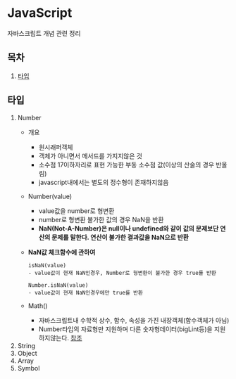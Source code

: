 # JavaScript
자바스크립트 개념 관련 정리

## 목차

1. [타입](#타입)





## 타입
1. Number
    - 개요
        - 원시래퍼객체
        - 객체가 아니면서 메서드를 가지지않은 것
        - 소수점 17이하자리로 표현 가능한 부동 소수점 값(이상의 산술의 경우 반올림)
        - javascript내에서는 별도의 정수형이 존재하지않음

    - Number(value)
        - value값을 number로 형변환
        - number로 형변환 불가한 값의 경우 NaN을 반환
        - **NaN(Not-A-Number)은 null이나 undefined와 같이 값의 문제보단 연산의 문제를 말한다. 연산이 불가한 결과값을 NaN으로 반환**

    - **NaN값 체크함수에 관하여**
        ```
        isNaN(value)
        - value값이 현재 NaN인경우, Number로 형변환이 불가한 경우 true를 반환

        Number.isNaN(value)
        - value값이 현재 NaN인경우에만 true를 반환
        ```

    - Math()
        - 자바스크립트내 수학적 상수, 함수, 속성을 가진 내장객체(함수객체가 아님)
        - Number타입의 자료형만 지원하며 다른 숫자형데이터(bigLint등)을 지원하지않는다.
        [참조](https://developer.mozilla.org/ko/docs/Web/JavaScript/Reference/Global_Objects/Math)
2. String
3. Object
4. Array
5. Symbol
